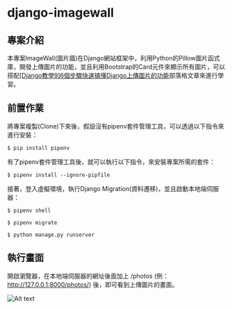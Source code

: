 # django-imagewall #

## 專案介紹 ##

本專案ImageWall(圖片牆)在Django網站框架中，利用Python的Pillow圖片函式庫，開發上傳圖片的功能，並且利用Bootstrap的Card元件來顯示所有圖片，可以搭配[[Django教學9]6個步驟快速搞懂Django上傳圖片的功能](https://www.learncodewithmike.com/2020/04/django-image-upload.html)部落格文章來進行學習。

## 前置作業 ##

將專案複製(Clone)下來後，假設沒有pipenv套件管理工具，可以透過以下指令來進行安裝：

`$ pip install pipenv`

有了pipenv套件管理工具後，就可以執行以下指令，來安裝專案所需的套件：

`$ pipenv install --ignore-pipfile`

接著，登入虛擬環境，執行Django Migration(資料遷移)，並且啟動本地端伺服器：

`$ pipenv shell`

`$ pipenv migrate`

`$ python manage.py runserver`

## 執行畫面 ##

開啟瀏覽器，在本地端伺服器的網址後面加上 /photos (例：http://127.0.0.1:8000/photos/) 後，即可看到上傳圖片的畫面。

![Alt text](https://1.bp.blogspot.com/-RxvqluMdUR8/Xox6_Liiz-I/AAAAAAAABys/-qd1fg168FkdrfmAaNb0COu4f4uREZGQgCKgBGAsYHg/s1600/django_imagewall.PNG "Optional title")
